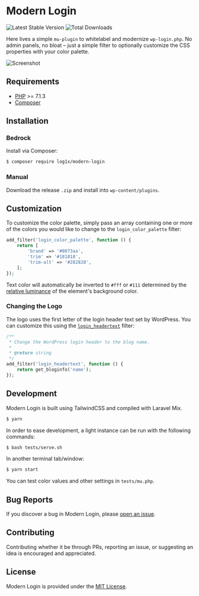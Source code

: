 # Modern Login

![Latest Stable Version](https://img.shields.io/packagist/v/log1x/modern-login?style=flat-square)
![Total Downloads](https://img.shields.io/packagist/dt/log1x/modern-login?style=flat-square)

Here lives a simple `mu-plugin` to whitelabel and modernize `wp-login.php`. No admin panels, no bloat – just a simple filter to optionally customize the CSS properties with your color palette.

![Screenshot](https://i.imgur.com/UIbCrSZ.png)

## Requirements

- [PHP](https://secure.php.net/manual/en/install.php) >= 7.1.3
- [Composer](https://getcomposer.org/download/)

## Installation

### Bedrock

Install via Composer:

```bash
$ composer require log1x/modern-login
```

### Manual

Download the release `.zip` and install into `wp-content/plugins`.

## Customization

To customize the color palette, simply pass an array containing one or more of the colors you would like to change to the `login_color_palette` filter:

```php
add_filter('login_color_palette', function () {
    return [
        'brand' => '#0073aa',
        'trim' => '#181818',
        'trim-alt' => '#282828',
    ];
});
```

Text color will automatically be inverted to `#fff` or `#111` determined by the [relative luminance](https://www.w3.org/TR/WCAG20/relative-luminance.xml) of the element's background color.

### Changing the Logo

The logo uses the first letter of the login header text set by WordPress. You can customize this using the [`login_headertext`](https://developer.wordpress.org/reference/hooks/login_headertext/) filter:

```php
/**
 * Change the WordPress login header to the blog name.
 *
 * @return string
 */
add_filter('login_headertext', function () {
    return get_bloginfo('name');
});
```

## Development

Modern Login is built using TailwindCSS and compiled with Laravel Mix.

```bash
$ yarn
```

In order to ease development, a light instance can be run with the following commands:

```bash
$ bash tests/serve.sh
```

In another terminal tab/window:

```bash
$ yarn start
```

You can test color values and other settings in `tests/mu.php`.

## Bug Reports

If you discover a bug in Modern Login, please [open an issue](https://github.com/log1x/modern-login/issues).

## Contributing

Contributing whether it be through PRs, reporting an issue, or suggesting an idea is encouraged and appreciated.

## License

Modern Login is provided under the [MIT License](https://github.com/log1x/modern-login/blob/master/LICENSE.md).
